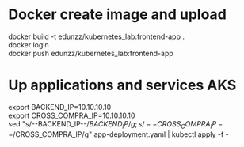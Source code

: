 # Docker create image and upload
docker build -t edunzz/kubernetes_lab:frontend-app .
<br>
docker login
<br>
docker push edunzz/kubernetes_lab:frontend-app
<br>
# Up applications and services AKS
export BACKEND_IP=10.10.10.10
<br>
export CROSS_COMPRA_IP=10.10.10.10
<br>
sed "s/--BACKEND_IP--/$BACKEND_IP/g; s/--CROSS_COMPRA_IP--/$CROSS_COMPRA_IP/g" app-deployment.yaml | kubectl apply -f -
<br>
